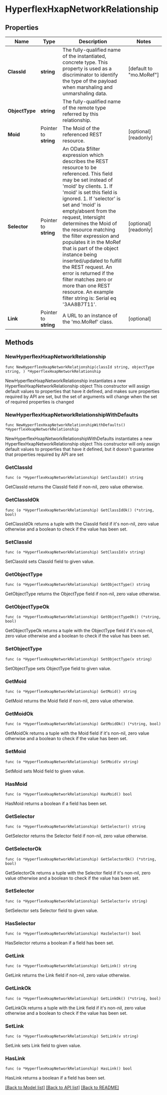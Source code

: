 # HyperflexHxapNetworkRelationship

## Properties

Name | Type | Description | Notes
------------ | ------------- | ------------- | -------------
**ClassId** | **string** | The fully-qualified name of the instantiated, concrete type. This property is used as a discriminator to identify the type of the payload when marshaling and unmarshaling data. | [default to "mo.MoRef"]
**ObjectType** | **string** | The fully-qualified name of the remote type referred by this relationship. | 
**Moid** | Pointer to **string** | The Moid of the referenced REST resource. | [optional] [readonly] 
**Selector** | Pointer to **string** | An OData $filter expression which describes the REST resource to be referenced. This field may be set instead of &#39;moid&#39; by clients. 1. If &#39;moid&#39; is set this field is ignored. 1. If &#39;selector&#39; is set and &#39;moid&#39; is empty/absent from the request, Intersight determines the Moid of the resource matching the filter expression and populates it in the MoRef that is part of the object instance being inserted/updated to fulfill the REST request. An error is returned if the filter matches zero or more than one REST resource. An example filter string is: Serial eq &#39;3AA8B7T11&#39;. | [optional] [readonly] 
**Link** | Pointer to **string** | A URL to an instance of the &#39;mo.MoRef&#39; class. | [optional] 

## Methods

### NewHyperflexHxapNetworkRelationship

`func NewHyperflexHxapNetworkRelationship(classId string, objectType string, ) *HyperflexHxapNetworkRelationship`

NewHyperflexHxapNetworkRelationship instantiates a new HyperflexHxapNetworkRelationship object
This constructor will assign default values to properties that have it defined,
and makes sure properties required by API are set, but the set of arguments
will change when the set of required properties is changed

### NewHyperflexHxapNetworkRelationshipWithDefaults

`func NewHyperflexHxapNetworkRelationshipWithDefaults() *HyperflexHxapNetworkRelationship`

NewHyperflexHxapNetworkRelationshipWithDefaults instantiates a new HyperflexHxapNetworkRelationship object
This constructor will only assign default values to properties that have it defined,
but it doesn't guarantee that properties required by API are set

### GetClassId

`func (o *HyperflexHxapNetworkRelationship) GetClassId() string`

GetClassId returns the ClassId field if non-nil, zero value otherwise.

### GetClassIdOk

`func (o *HyperflexHxapNetworkRelationship) GetClassIdOk() (*string, bool)`

GetClassIdOk returns a tuple with the ClassId field if it's non-nil, zero value otherwise
and a boolean to check if the value has been set.

### SetClassId

`func (o *HyperflexHxapNetworkRelationship) SetClassId(v string)`

SetClassId sets ClassId field to given value.


### GetObjectType

`func (o *HyperflexHxapNetworkRelationship) GetObjectType() string`

GetObjectType returns the ObjectType field if non-nil, zero value otherwise.

### GetObjectTypeOk

`func (o *HyperflexHxapNetworkRelationship) GetObjectTypeOk() (*string, bool)`

GetObjectTypeOk returns a tuple with the ObjectType field if it's non-nil, zero value otherwise
and a boolean to check if the value has been set.

### SetObjectType

`func (o *HyperflexHxapNetworkRelationship) SetObjectType(v string)`

SetObjectType sets ObjectType field to given value.


### GetMoid

`func (o *HyperflexHxapNetworkRelationship) GetMoid() string`

GetMoid returns the Moid field if non-nil, zero value otherwise.

### GetMoidOk

`func (o *HyperflexHxapNetworkRelationship) GetMoidOk() (*string, bool)`

GetMoidOk returns a tuple with the Moid field if it's non-nil, zero value otherwise
and a boolean to check if the value has been set.

### SetMoid

`func (o *HyperflexHxapNetworkRelationship) SetMoid(v string)`

SetMoid sets Moid field to given value.

### HasMoid

`func (o *HyperflexHxapNetworkRelationship) HasMoid() bool`

HasMoid returns a boolean if a field has been set.

### GetSelector

`func (o *HyperflexHxapNetworkRelationship) GetSelector() string`

GetSelector returns the Selector field if non-nil, zero value otherwise.

### GetSelectorOk

`func (o *HyperflexHxapNetworkRelationship) GetSelectorOk() (*string, bool)`

GetSelectorOk returns a tuple with the Selector field if it's non-nil, zero value otherwise
and a boolean to check if the value has been set.

### SetSelector

`func (o *HyperflexHxapNetworkRelationship) SetSelector(v string)`

SetSelector sets Selector field to given value.

### HasSelector

`func (o *HyperflexHxapNetworkRelationship) HasSelector() bool`

HasSelector returns a boolean if a field has been set.

### GetLink

`func (o *HyperflexHxapNetworkRelationship) GetLink() string`

GetLink returns the Link field if non-nil, zero value otherwise.

### GetLinkOk

`func (o *HyperflexHxapNetworkRelationship) GetLinkOk() (*string, bool)`

GetLinkOk returns a tuple with the Link field if it's non-nil, zero value otherwise
and a boolean to check if the value has been set.

### SetLink

`func (o *HyperflexHxapNetworkRelationship) SetLink(v string)`

SetLink sets Link field to given value.

### HasLink

`func (o *HyperflexHxapNetworkRelationship) HasLink() bool`

HasLink returns a boolean if a field has been set.


[[Back to Model list]](../README.md#documentation-for-models) [[Back to API list]](../README.md#documentation-for-api-endpoints) [[Back to README]](../README.md)


